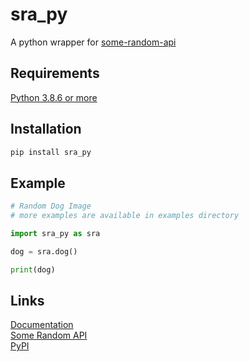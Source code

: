 # sra_py
A python wrapper for [some-random-api](https://some-random-api.ml)

## Requirements
[Python 3.8.6 or more](https://python.org)  

## Installation
```cmd
pip install sra_py
```

## Example
```py
# Random Dog Image
# more examples are available in examples directory

import sra_py as sra

dog = sra.dog()

print(dog)
```

## Links
[Documentation](https://github.com/Atidipt123/sra_py/)  
[Some Random API](https://some-random-api.ml)  
[PyPI](https://pypi.org/project/sra_py)